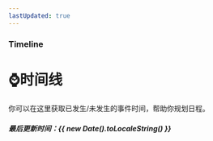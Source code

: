 ```yaml
---
lastUpdated: true
---
```


### Timeline
# ⌚️时间线
你可以在这里获取已发生/未发生的事件时间，帮助你规划日程。
##### 最后更新时间：{{ new Date().toLocaleString() }}
